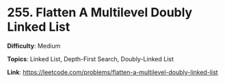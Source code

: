 # 255. Flatten A Multilevel Doubly Linked List

**Difficulty**: Medium

**Topics**: Linked List, Depth-First Search, Doubly-Linked List

**Link**: https://leetcode.com/problems/flatten-a-multilevel-doubly-linked-list

